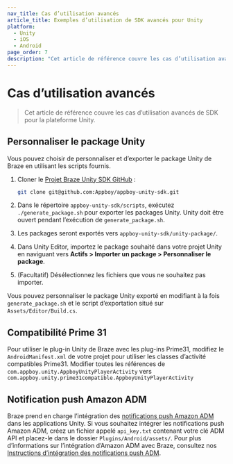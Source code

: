 ```yaml
---
nav_title: Cas d’utilisation avancés
article_title: Exemples d’utilisation de SDK avancés pour Unity
platform: 
  - Unity
  - iOS
  - Android
page_order: 7
description: "Cet article de référence couvre les cas d’utilisation avancés de SDK pour la plateforme Unity."
---
```


# Cas d’utilisation avancés

> Cet article de référence couvre les cas d’utilisation avancés de SDK pour la plateforme Unity.

## Personnaliser le package Unity

Vous pouvez choisir de personnaliser et d’exporter le package Unity de Braze en utilisant les scripts fournis.

1. Cloner le [Projet Braze Unity SDK GitHub][1] :

	```bash
	git clone git@github.com:Appboy/appboy-unity-sdk.git
	```
2. Dans le répertoire `appboy-unity-sdk/scripts`, exécutez `./generate_package.sh` pour exporter les packages Unity. Unity doit être ouvert pendant l’exécution de `generate_package.sh`.
3. Les packages seront exportés vers `appboy-unity-sdk/unity-package/`.
4. Dans Unity Editor, importez le package souhaité dans votre projet Unity en naviguant vers **Actifs > Importer un package > Personnaliser le package**.
5. (Facultatif) Désélectionnez les fichiers que vous ne souhaitez pas importer.

Vous pouvez personnaliser le package Unity exporté en modifiant à la fois `generate_package.sh` et le script d’exportation situé sur `Assets/Editor/Build.cs`.

## Compatibilité Prime 31

Pour utiliser le plug-in Unity de Braze avec les plug-ins Prime31, modifiez le `AndroidManifest.xml` de votre projet pour utiliser les classes d’activité compatibles Prime31. Modifier toutes les références de
`com.appboy.unity.AppboyUnityPlayerActivity` vers `com.appboy.unity.prime31compatible.AppboyUnityPlayerActivity`

## Notification push Amazon ADM

Braze prend en charge l’intégration des [notifications push Amazon ADM][10] dans les applications Unity. Si vous souhaitez intégrer les notifications push Amazon ADM, créez un fichier appelé `api_key.txt` contenant votre clé ADM API et placez-le dans le dossier `Plugins/Android/assets/`.  Pour plus d’informations sur l’intégration d’Amazon ADM avec Braze, consultez nos [Instructions d’intégration des notifications push ADM][11].

[1]: https://github.com/appboy/appboy-unity-sdk
[10]: https://developer.amazon.com/public/apis/engage/device-messaging
[11]: {{site.baseurl}}/developer_guide/platform_integration_guides/unity/push_notifications/adm_push_notifications/
